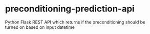 # preconditioning-prediction-api
Python Flask REST API which returns if the preconditioning should be turned on based on input datetime
